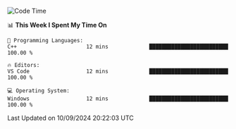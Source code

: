 
<!--START_SECTION:waka-->
![Code Time](http://img.shields.io/badge/Code%20Time-714%20hrs%204%20mins-blue)

📊 **This Week I Spent My Time On** 

```text
💬 Programming Languages: 
C++                      12 mins             █████████████████████████   100.00 % 

🔥 Editors: 
VS Code                  12 mins             █████████████████████████   100.00 % 

💻 Operating System: 
Windows                  12 mins             █████████████████████████   100.00 % 
```


 Last Updated on 10/09/2024 20:22:03 UTC
<!--END_SECTION:waka-->
